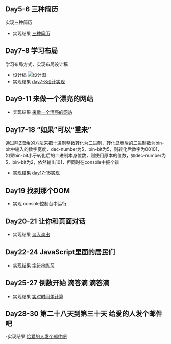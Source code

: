 ## Day5-6 三种简历
实现三种简历
- 实现结果
[三种简历](https://zzongxueyan.github.io/study/resume/index.html)
## Day7-8 学习布局
学习布局方式，实现布局设计稿
- 设计稿
![设计图](https://github.com/ZZongxueyan/study/blob/master/layout/%E8%AE%BE%E8%AE%A1%E7%A8%BF.png)
- 实现结果
[day7-8设计实现](https://zzongxueyan.github.io/study/layout/index.html)
## Day9-11 来做一个漂亮的网站
- 实现结果
[来做一个漂亮的网站](https://zzongxueyan.github.io/study/day9-11/index.html)
## Day17-18 “如果”可以“重来”
通过除2取余的方法来把十进制整数转化为二进制，转化显示后的二进制数为bin-bit中输入的数字宽度，dec-number为5，bin-bit为5，则转化后数字为00101，如果bin-bit小于转化后的二进制本身位数，则使用原本的位数，如dec-number为5，bin-bit为2，依然输出101，但同时在console中报个错
- 实现结果
[day17-18实现](https://zzongxueyan.github.io/study/day17-18/day17-18_1.html)
## Day19 找到那个DOM
- 实现 console控制台中运行
## Day20-21 让你和页面对话
- 实现结果
[淡入淡出](https://zzongxueyan.github.io/study/day20-21/day20-21-4(1).html)
## Day22-24 JavaScript里面的居民们
- 实现结果
[字符串练习](https://zzongxueyan.github.io/study/day22-24/code2.html)
## Day25-27 倒数开始 滴答滴 滴答滴
- 实现结果
[实时时间差计算](https://zzongxueyan.github.io/study/day25-27/code3.html)
## Day28-30 第二十八天到第三十天 给爱的人发个邮件吧
-实现结果
[给爱的人发个邮件吧](https://zzongxueyan.github.io/study/day28-30/code1.html)
